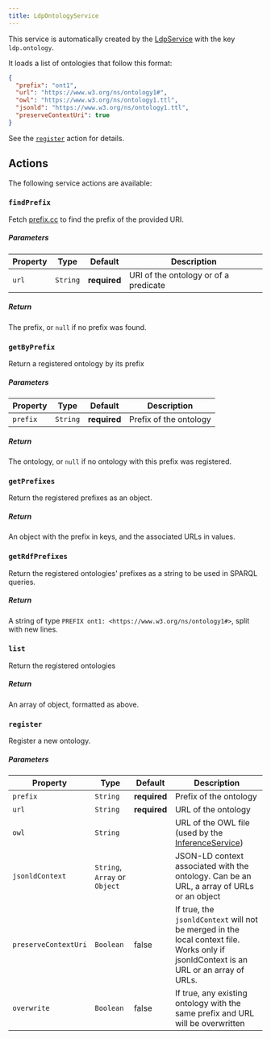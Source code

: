 ```yaml
---
title: LdpOntologyService
---
```


This service is automatically created by the [LdpService](index) with the key `ldp.ontology`.

It loads a list of ontologies that follow this format:

```json
{
  "prefix": "ont1",
  "url": "https://www.w3.org/ns/ontology1#",
  "owl": "https://www.w3.org/ns/ontology1.ttl",
  "jsonld": "https://www.w3.org/ns/ontology1.ttl",
  "preserveContextUri": true
}
```

See the [`register`](#register) action for details.

## Actions

The following service actions are available:

### `findPrefix`

Fetch [prefix.cc](https://prefix.cc) to find the prefix of the provided URI.

##### Parameters

| Property | Type     | Default      | Description                           |
| -------- | -------- | ------------ | ------------------------------------- |
| `url`    | `String` | **required** | URI of the ontology or of a predicate |

##### Return

The prefix, or `null` if no prefix was found.

### `getByPrefix`

Return a registered ontology by its prefix

##### Parameters

| Property | Type     | Default      | Description            |
| -------- | -------- | ------------ | ---------------------- |
| `prefix` | `String` | **required** | Prefix of the ontology |

##### Return

The ontology, or `null` if no ontology with this prefix was registered.

### `getPrefixes`

Return the registered prefixes as an object.

##### Return

An object with the prefix in keys, and the associated URLs in values.

### `getRdfPrefixes`

Return the registered ontologies' prefixes as a string to be used in SPARQL queries.

##### Return

A string of type `PREFIX ont1: <https://www.w3.org/ns/ontology1#>`, split with new lines.

### `list`

Return the registered ontologies

##### Return

An array of object, formatted as above.

### `register`

Register a new ontology.

##### Parameters

| Property             | Type                          | Default      | Description                                                                                                                           |
| -------------------- | ----------------------------- | ------------ | ------------------------------------------------------------------------------------------------------------------------------------- |
| `prefix`             | `String`                      | **required** | Prefix of the ontology                                                                                                                |
| `url`                | `String`                      | **required** | URL of the ontology                                                                                                                   |
| `owl`                | `String`                      |              | URL of the OWL file (used by the [InferenceService](../inference.md))                                                                 |
| `jsonldContext`      | `String`, `Array` or `Object` |              | JSON-LD context associated with the ontology. Can be an URL, a array of URLs or an object                                             |
| `preserveContextUri` | `Boolean`                     | false        | If true, the `jsonldContext` will not be merged in the local context file. Works only if jsonldContext is an URL or an array of URLs. |
| `overwrite`          | `Boolean`                     | false        | If true, any existing ontology with the same prefix and URL will be overwritten                                                       |
